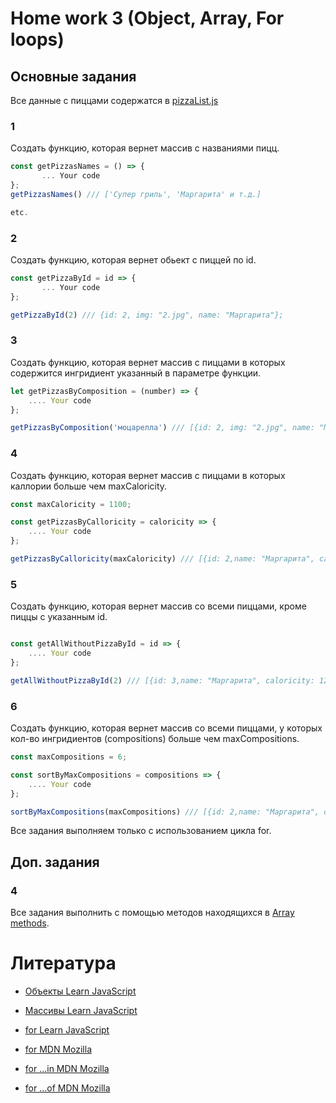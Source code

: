 # Home work 3 (Object, Array, For loops)

## Основные задания

Все данные с пиццами содержатся в [pizzaList.js](https://github.com/Lobasya/HomeWorks/blob/master/HW3/pizzaList.js)

### 1

Создать функцию, которая вернет массив с названиями пицц.

```js
const getPizzasNames = () => {
       ... Your code
};
getPizzasNames() /// ['Супер гриль', 'Маргарита' и т.д.]

etc.
```

### 2
Создать функцию, которая вернет обьект с пиццей по id.

```js
const getPizzaById = id => {
       ... Your code
};

getPizzaById(2) /// {id: 2, img: "2.jpg", name: "Маргарита"};

```

### 3
Создать функцию, которая вернет массив с пиццами 
в которых содержится ингридиент указанный в параметре функции.

```js
let getPizzasByComposition = (number) => {
    .... Your code
};

getPizzasByComposition('моцарелла') /// [{id: 2, img: "2.jpg", name: "Маргарита", composition:['моцарелла', ...]}, ...];

```

### 4
Создать функцию, которая вернет массив с пиццами 
в которых каллории больше чем maxCaloricity.

```js
const maxCaloricity = 1100;

const getPizzasByCalloricity = caloricity => {
    .... Your code
};

getPizzasByCalloricity(maxCaloricity) /// [{id: 2,name: "Маргарита", caloricity: 1200, ...]}, ...];

```

### 5
Создать функцию, которая вернет массив со всеми пиццами, кроме пиццы с указанным id.

```js

const getAllWithoutPizzaById = id => {
    .... Your code
};

getAllWithoutPizzaById(2) /// [{id: 3,name: "Маргарита", caloricity: 1200, ...]}, ...];

```

### 6
Создать функцию, которая вернет массив со всеми пиццами,
у которых кол-во ингридиентов (compositions) больше чем maxCompositions.

```js
const maxCompositions = 6;

const sortByMaxCompositions = compositions => {
    .... Your code
};

sortByMaxCompositions(maxCompositions) /// [{id: 2,name: "Маргарита", caloricity: 1200, ...]}, ...];

```

Все задания выполняем только с использованием цикла for.

## Доп. задания

### 4

Все задания выполнить с помощью методов находящихся в [Array methods](https://learn.javascript.ru/array-methods).

# Литература
* [Объекты Learn JavaScript](https://learn.javascript.ru/object)

* [Массивы Learn JavaScript](https://learn.javascript.ru/array)

* [for Learn JavaScript](https://learn.javascript.ru/while-for#tsikl-for)

* [for MDN Mozilla](https://developer.mozilla.org/ru/docs/Web/JavaScript/Reference/Statements/for)

* [for ...in MDN Mozilla](https://developer.mozilla.org/ru/docs/Web/JavaScript/Reference/Statements/for...in)

* [for ...of MDN Mozilla](https://developer.mozilla.org/ru/docs/Web/JavaScript/Reference/Statements/for...of)

